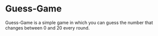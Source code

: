 # Guess-Game

Guess-Game is a simple game in which you can guess the number that changes between 0 and 20 every round.
